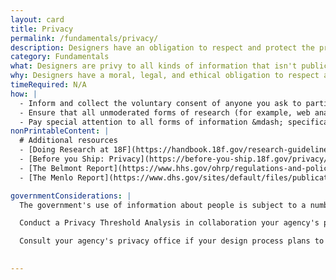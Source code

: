 ```yaml
---
layout: card
title: Privacy
permalink: /fundamentals/privacy/
description: Designers have an obligation to respect and protect the privacy of the people their work impacts.
category: Fundamentals
what: Designers are privy to all kinds of information that isn't public knowledge. You have an obligation to steward this information in a way that respects people's privacy.
why: Designers have a moral, legal, and ethical obligation to respect and protect the privacy of the people their work impacts. People will not honestly participate in design processes, nor make use of digital products and services, they do not trust. 
timeRequired: N/A
how: |
  - Inform and collect the voluntary consent of anyone you ask to participate in moderated design research.
  - Ensure that all unmoderated forms of research (for example, web analytics) are covered by an easy-to-access privacy policy.
  - Pay special attention to all forms of information &mdash; specifically personally identifable information (PII) &mdash; collected, used, stored, and shared throughout the design process. Note specific contexts in which information is or isn't okay to share.
nonPrintableContent: |
  # Additional resources
  - [Doing Research at 18F](https://handbook.18f.gov/research-guidelines/)
  - [Before you Ship: Privacy](https://before-you-ship.18f.gov/privacy/)
  - [The Belmont Report](https://www.hhs.gov/ohrp/regulations-and-policy/belmont-report/index.html)
  - [The Menlo Report](https://www.dhs.gov/sites/default/files/publications/CSD-MenloPrinciplesCORE-20120803.pdf)

governmentConsiderations: |
  The government's use of information about people is subject to a number of laws and policies, including: the Privacy Act of 1974, the Federal Information Security Management Act of 2002, and the eGovernment Act of 2002.

  Conduct a Privacy Threshold Analysis in collaboration your agency's privacy office whenever a design calls for the creation of a new datastore (for example, a new database). 

  Consult your agency's privacy office if your design process plans to substantially collect, create, and/or make use of records containing PII. Ensure all collections of personally identifiable information are accompanied by a Privacy Act Notice/Statement. See, for example, [18F's Privacy Act Notice for Design Research](https://www.gsa.gov/portal/content/162010). 

  
---
```

